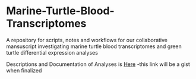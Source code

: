 # Marine-Turtle-Blood-Transcriptomes
A repository for scripts, notes and workflows for our collaborative mansuscript investigating marine turtle blood transcriptomes and green turtle differential expression analyses

Descriptions and Documentation of Analyses is [Here](https://hackmd.io/TpNJpgD4TEWW5bKqI7_K0A) -this link will be a gist when finalized

